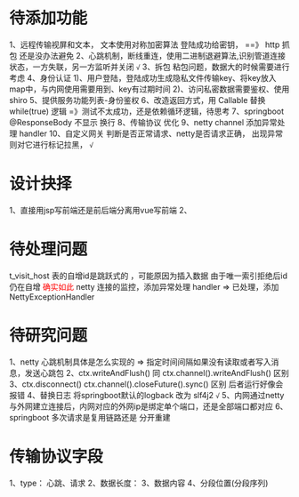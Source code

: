 # 待添加功能
1、远程传输视屏和文本， 文本使用对称加密算法   登陆成功给密钥，  ==》 http 抓包 还是没办法避免
2、心跳机制，断线重连，使用二进制退避算法,识别管道连接状态，一方失联，另一方监听并关闭   `√`
3、拆包 粘包问题，数据大的时候需要进行考虑
4、身份认证 
  1)、用户登陆，登陆成功生成隐私文件传输key、将key放入map中，与内网使用需要用到、key有过期时间
  2)、访问私密数据需要鉴权、使用shiro
5、提供服务功能列表-身份鉴权
6、改造返回方式，用 Callable 替换 while(true) 逻辑   =》测试不太成功，还是依赖循环逻辑，待思考
7、springboot @ResponseBody 不显示 换行
8、传输协议 优化
9、netty channel 添加异常处理 handler
10、自定义网关  判断是否正常请求、netty是否请求正确， 出现异常则对它进行标记拉黑，   `√`


# 设计抉择
1、直接用jsp写前端还是前后端分离用vue写前端
2、


# 待处理问题
t_visit_host 表的自增id是跳跃式的 ，可能原因为插入数据 由于唯一索引拒绝后id仍在自增  <font color=red> 确实如此</font>
netty 连接的监控，添加异常处理 handler   => 已处理，添加 NettyExceptionHandler

# 待研究问题
1、netty 心跳机制具体是怎么实现的  =>  指定时间间隔如果没有读取或者写入消息，发送心跳包
2、ctx.writeAndFlush()  同  ctx.channel().writeAndFlush()  区别
3、ctx.disconnect()     ctx.channel().closeFuture().sync()  区别  后者运行好像会报错
4、替换日志  将springboot默认的logback 改为 slf4j2    `√`
5、内网通过netty与外网建立连接后，内网对应的外网ip是绑定单个端口，还是全部端口都对应
6、springboot 多次请求是复用链路还是 分开重建


# 传输协议字段
1、type： 心跳、请求
2、数据长度：
3、数据内容
4、分段位置(分段序列)